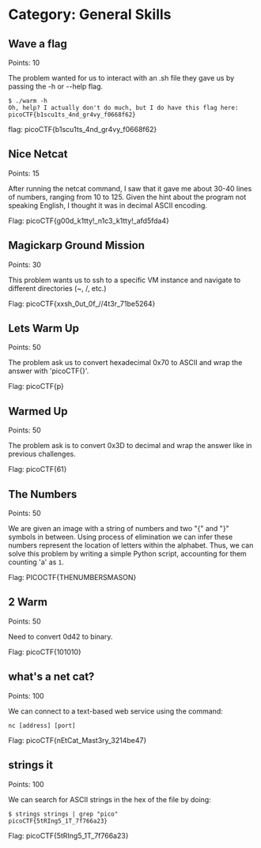 # Category: General Skills

## Wave a flag
Points: 10

The problem wanted for us to interact with an .sh file they gave us by passing the -h or --help flag.

~~~console
$ ./warm -h
Oh, help? I actually don't do much, but I do have this flag here: picoCTF{b1scu1ts_4nd_gr4vy_f0668f62}
~~~

flag: picoCTF{b1scu1ts_4nd_gr4vy_f0668f62}

## Nice Netcat
Points: 15

After running the netcat command, I saw that it gave me about 30-40 lines of numbers, ranging from 10 to 125. Given the hint about the program not speaking English, I thought it was in decimal ASCII encoding. 

Flag: picoCTF{g00d_k1tty!_n1c3_k1tty!_afd5fda4}

## Magickarp Ground Mission
Points: 30

This problem wants us to ssh to a specific VM instance and navigate to different directories (~, /, etc.)

Flag: picoCTF{xxsh_0ut_0f_\/\/4t3r_71be5264}

## Lets Warm Up
Points: 50

The problem ask us to convert hexadecimal 0x70 to ASCII and wrap the answer with 'picoCTF{}'.

Flag: picoCTF{p}

## Warmed Up
Points: 50

The problem ask is to convert 0x3D to decimal and wrap the answer like in previous challenges.

Flag: picoCTF{61}

## The Numbers
Points: 50

We are given an image with a string of numbers and two "{" and "}" symbols in between. Using process of elimination we can infer these numbers represent the location of letters within the alphabet. Thus, we can solve this problem by writing a simple Python script, accounting for them counting 'a' as `1`.

Flag: PICOCTF{THENUMBERSMASON}

## 2 Warm
Points: 50

Need to convert 0d42 to binary.

Flag: picoCTF{101010}

## what's a net cat?

Points: 100

We can connect to a text-based web service using the command:

`nc [address] [port]`

Flag: picoCTF{nEtCat_Mast3ry_3214be47}

## strings it

Points: 100

We can search for ASCII strings in the hex of the file by doing:

~~~console
$ strings strings | grep "pico"
picoCTF{5tRIng5_1T_7f766a23}
~~~

Flag: picoCTF{5tRIng5_1T_7f766a23}